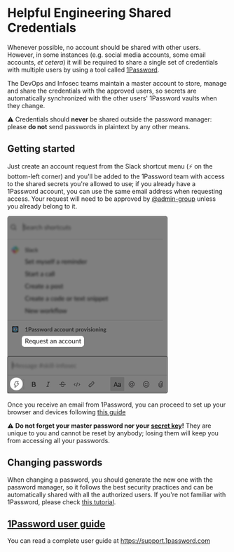# Helpful Engineering Shared Credentials

Whenever possible, no account should be shared with other users. However, in some instances (e.g. social media accounts, some email accounts, *et cetera*) it will be required to share a single set of credentials with multiple users by using a tool called [1Password](https://1password.com).

The DevOps and Infosec teams maintain a master account to store, manage and share the credentials with the approved users, so secrets are automatically synchronized with the other users' 1Password vaults when they change.

:warning: Credentials should **never** be shared outside the password manager: please **do not** send passwords in plaintext by any other means.

## Getting started

Just create an account request from the Slack shortcut menu (:zap: on the bottom-left corner) and you'll be added to the 1Password team with access to the shared secrets you're allowed to use; if you already have a 1Password account, you can use the same email address when requesting access. Your request will need to be approved by [@admin-group](https://helpfulengineering.slack.com/admin/user_groups) unless you already belong to it.

![:zap: shortcut menu](/images/1password-account-request.png)

Once you receive an email from 1Password, you can proceed to set up your browser and devices following [this guide](https://support.1password.com/explore/team-member/)

:warning: **Do not forget your master password nor your [secret key](https://support.1password.com/secret-key-security/)!** They are unique to you and cannot be reset by anybody; losing them will keep you from accessing all your passwords.

## Changing passwords

When changing a password, you should generate the new one with the password manager, so it follows the best security practices and can be automatically shared with all the authorized users. If you're not familiar with 1Password, please check [this tutorial](https://support.1password.com/change-website-password/).

<!--Passwords should be periodically changed for security reasons.-->

## [1Password user guide](https://support.1password.com)

You can read a complete user guide at https://support.1password.com
